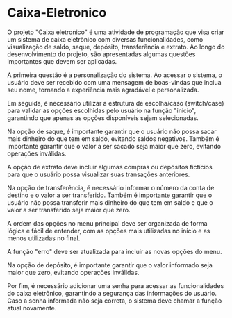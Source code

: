 # Caixa-Eletronico
 
O projeto "Caixa eletronico" é uma atividade de programação que visa criar um sistema de caixa eletrônico com diversas funcionalidades, como visualização de saldo, saque, depósito, transferência e extrato. Ao longo do desenvolvimento do projeto, são apresentadas algumas questões importantes que devem ser aplicadas.

A primeira questão é a personalização do sistema. Ao acessar o sistema, o usuário deve ser recebido com uma mensagem de boas-vindas que inclua seu nome, tornando a experiência mais agradável e personalizada.

Em seguida, é necessário utilizar a estrutura de escolha/caso (switch/case) para validar as opções escolhidas pelo usuário na função "inicio", garantindo que apenas as opções disponíveis sejam selecionadas.

Na opção de saque, é importante garantir que o usuário não possa sacar mais dinheiro do que tem em saldo, evitando saldos negativos. Também é importante garantir que o valor a ser sacado seja maior que zero, evitando operações inválidas.

A opção de extrato deve incluir algumas compras ou depósitos fictícios para que o usuário possa visualizar suas transações anteriores.

Na opção de transferência, é necessário informar o número da conta de destino e o valor a ser transferido. Também é importante garantir que o usuário não possa transferir mais dinheiro do que tem em saldo e que o valor a ser transferido seja maior que zero.

A ordem das opções no menu principal deve ser organizada de forma lógica e fácil de entender, com as opções mais utilizadas no início e as menos utilizadas no final.

A função "erro" deve ser atualizada para incluir as novas opções do menu.

Na opção de depósito, é importante garantir que o valor informado seja maior que zero, evitando operações inválidas.

Por fim, é necessário adicionar uma senha para acessar as funcionalidades do caixa eletrônico, garantindo a segurança das informações do usuário. Caso a senha informada não seja correta, o sistema deve chamar a função atual novamente.
